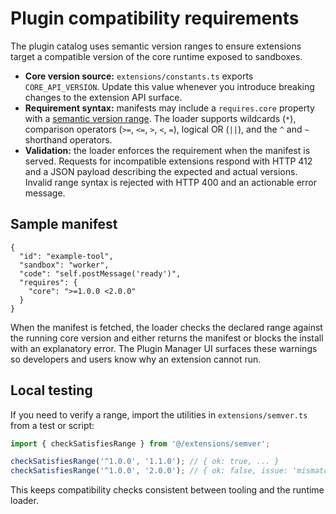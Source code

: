 # Plugin compatibility requirements

The plugin catalog uses semantic version ranges to ensure extensions target a
compatible version of the core runtime exposed to sandboxes.

- **Core version source:** `extensions/constants.ts` exports
  `CORE_API_VERSION`. Update this value whenever you introduce breaking changes
to the extension API surface.
- **Requirement syntax:** manifests may include a `requires.core` property with a
  [semantic version range](https://semver.org/). The loader supports wildcards
  (`*`), comparison operators (`>=`, `<=`, `>`, `<`, `=`), logical OR (`||`), and
  the `^` and `~` shorthand operators.
- **Validation:** the loader enforces the requirement when the manifest is
  served. Requests for incompatible extensions respond with HTTP 412 and a JSON
  payload describing the expected and actual versions. Invalid range syntax is
  rejected with HTTP 400 and an actionable error message.

## Sample manifest

```jsonc
{
  "id": "example-tool",
  "sandbox": "worker",
  "code": "self.postMessage('ready')",
  "requires": {
    "core": ">=1.0.0 <2.0.0"
  }
}
```

When the manifest is fetched, the loader checks the declared range against the
running core version and either returns the manifest or blocks the install with
an explanatory error. The Plugin Manager UI surfaces these warnings so
developers and users know why an extension cannot run.

## Local testing

If you need to verify a range, import the utilities in
`extensions/semver.ts` from a test or script:

```ts
import { checkSatisfiesRange } from '@/extensions/semver';

checkSatisfiesRange('^1.0.0', '1.1.0'); // { ok: true, ... }
checkSatisfiesRange('^1.0.0', '2.0.0'); // { ok: false, issue: 'mismatch', ... }
```

This keeps compatibility checks consistent between tooling and the runtime
loader.
